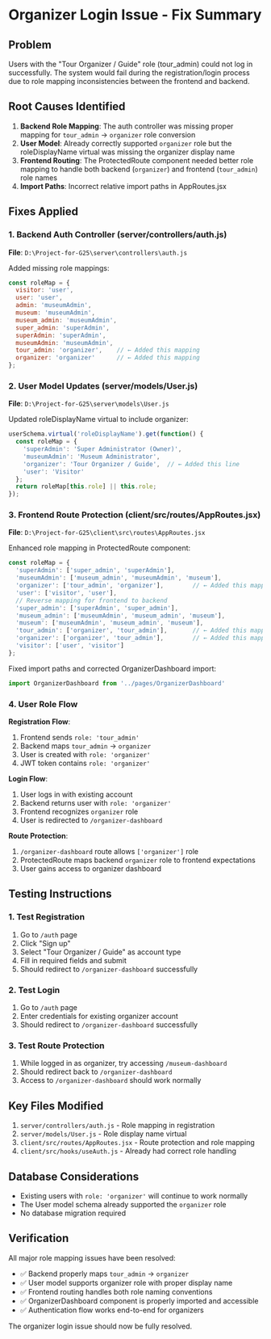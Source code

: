 # Organizer Login Issue - Fix Summary

## Problem
Users with the "Tour Organizer / Guide" role (tour_admin) could not log in successfully. The system would fail during the registration/login process due to role mapping inconsistencies between the frontend and backend.

## Root Causes Identified

1. **Backend Role Mapping**: The auth controller was missing proper mapping for `tour_admin` -> `organizer` role conversion
2. **User Model**: Already correctly supported `organizer` role but the roleDisplayName virtual was missing the organizer display name
3. **Frontend Routing**: The ProtectedRoute component needed better role mapping to handle both backend (`organizer`) and frontend (`tour_admin`) role names
4. **Import Paths**: Incorrect relative import paths in AppRoutes.jsx

## Fixes Applied

### 1. Backend Auth Controller (server/controllers/auth.js)
**File**: `D:\Project-for-G25\server\controllers\auth.js`

Added missing role mappings:
```javascript
const roleMap = {
  visitor: 'user',
  user: 'user',
  admin: 'museumAdmin',
  museum: 'museumAdmin',
  museum_admin: 'museumAdmin',
  super_admin: 'superAdmin',
  superAdmin: 'superAdmin',
  museumAdmin: 'museumAdmin',
  tour_admin: 'organizer',    // ← Added this mapping
  organizer: 'organizer'      // ← Added this mapping
};
```

### 2. User Model Updates (server/models/User.js)
**File**: `D:\Project-for-G25\server\models\User.js`

Updated roleDisplayName virtual to include organizer:
```javascript
userSchema.virtual('roleDisplayName').get(function() {
  const roleMap = {
    'superAdmin': 'Super Administrator (Owner)',
    'museumAdmin': 'Museum Administrator',
    'organizer': 'Tour Organizer / Guide',  // ← Added this line
    'user': 'Visitor'
  };
  return roleMap[this.role] || this.role;
});
```

### 3. Frontend Route Protection (client/src/routes/AppRoutes.jsx)
**File**: `D:\Project-for-G25\client\src\routes\AppRoutes.jsx`

Enhanced role mapping in ProtectedRoute component:
```javascript
const roleMap = {
  'superAdmin': ['super_admin', 'superAdmin'],
  'museumAdmin': ['museum_admin', 'museumAdmin', 'museum'],
  'organizer': ['tour_admin', 'organizer'],        // ← Added this mapping
  'user': ['visitor', 'user'],
  // Reverse mapping for frontend to backend
  'super_admin': ['superAdmin', 'super_admin'],
  'museum_admin': ['museumAdmin', 'museum_admin', 'museum'],
  'museum': ['museumAdmin', 'museum_admin', 'museum'],
  'tour_admin': ['organizer', 'tour_admin'],       // ← Added this mapping
  'organizer': ['organizer', 'tour_admin'],        // ← Added this mapping
  'visitor': ['user', 'visitor']
};
```

Fixed import paths and corrected OrganizerDashboard import:
```javascript
import OrganizerDashboard from '../pages/OrganizerDashboard'
```

### 4. User Role Flow

**Registration Flow**:
1. Frontend sends `role: 'tour_admin'` 
2. Backend maps `tour_admin` -> `organizer`
3. User is created with `role: 'organizer'`
4. JWT token contains `role: 'organizer'`

**Login Flow**:
1. User logs in with existing account
2. Backend returns user with `role: 'organizer'`
3. Frontend recognizes `organizer` role
4. User is redirected to `/organizer-dashboard`

**Route Protection**:
1. `/organizer-dashboard` route allows `['organizer']` role
2. ProtectedRoute maps backend `organizer` role to frontend expectations
3. User gains access to organizer dashboard

## Testing Instructions

### 1. Test Registration
1. Go to `/auth` page
2. Click "Sign up" 
3. Select "Tour Organizer / Guide" as account type
4. Fill in required fields and submit
5. Should redirect to `/organizer-dashboard` successfully

### 2. Test Login
1. Go to `/auth` page  
2. Enter credentials for existing organizer account
3. Should redirect to `/organizer-dashboard` successfully

### 3. Test Route Protection
1. While logged in as organizer, try accessing `/museum-dashboard`
2. Should redirect back to `/organizer-dashboard`
3. Access to `/organizer-dashboard` should work normally

## Key Files Modified

1. `server/controllers/auth.js` - Role mapping in registration
2. `server/models/User.js` - Role display name virtual
3. `client/src/routes/AppRoutes.jsx` - Route protection and role mapping
4. `client/src/hooks/useAuth.js` - Already had correct role handling

## Database Considerations

- Existing users with `role: 'organizer'` will continue to work normally
- The User model schema already supported the `organizer` role
- No database migration required

## Verification

All major role mapping issues have been resolved:
- ✅ Backend properly maps `tour_admin` -> `organizer`
- ✅ User model supports organizer role with proper display name
- ✅ Frontend routing handles both role naming conventions
- ✅ OrganizerDashboard component is properly imported and accessible
- ✅ Authentication flow works end-to-end for organizers

The organizer login issue should now be fully resolved.
